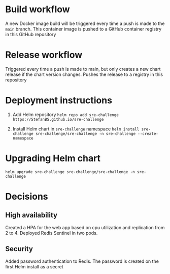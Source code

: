 # Build workflow
A new Docker image build will be triggered every time a push is made to the `main` branch. This container image is pushed to a GitHub container registry in this GitHub repository

# Release workflow
Triggered every time a push is made to main, but only creates a new chart release if the chart version changes. Pushes the release to a registry in this repository

# Deployment instructions
1. Add Helm repository
```helm repo add sre-challenge https://StefanBS.github.io/sre-challenge```

2. Install Helm chart in `sre-challenge` namespace
```helm install sre-challenge sre-challenge/sre-challenge -n sre-challenge --create-namespace```

# Upgrading Helm chart
```helm upgrade sre-challenge sre-challenge/sre-challenge -n sre-challenge```

# Decisions
## High availability
Created a HPA for the web app based on cpu utilization and replication from 2 to 4. Deployed Redis Sentinel in two pods.

## Security
Added password authentication to Redis. The password is created on the first Helm install as a secret
